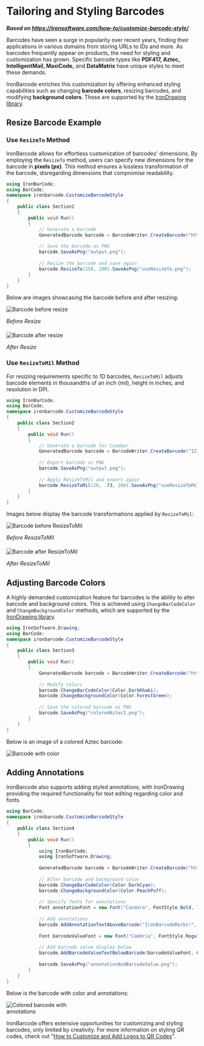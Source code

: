 # Tailoring and Styling Barcodes

***Based on <https://ironsoftware.com/how-to/customize-barcode-style/>***


Barcodes have seen a surge in popularity over recent years, finding their applications in various domains from storing URLs to IDs and more. As barcodes frequently appear on products, the need for styling and customization has grown. Specific barcode types like **PDF417, Aztec, IntelligentMail, MaxiCode,** and **DataMatrix** have unique styles to meet these demands.

IronBarcode enriches this customization by offering enhanced styling capabilities such as changing **barcode colors**, resizing barcodes, and modifying **background colors**. These are supported by the [IronDrawing library](https://ironsoftware.com/open-source/csharp/drawing/docs/).

## Resize Barcode Example

### Use `ResizeTo` Method

IronBarcode allows for effortless customization of barcodes' dimensions. By employing the `ResizeTo` method, users can specify new dimensions for the barcode in **pixels (px)**. This method ensures a lossless transformation of the barcode, disregarding dimensions that compromise readability.

```cs
using IronBarCode;
using BarCode;
namespace ironbarcode.CustomizeBarcodeStyle
{
    public class Section1
    {
        public void Run()
        {
            // Generate a barcode
            GeneratedBarcode barcode = BarcodeWriter.CreateBarcode("https://ironsoftware.com/csharp/barcode/", BarcodeEncoding.PDF417, 300, 100);
            
            // Save the barcode as PNG
            barcode.SaveAsPng("output.png");
            
            // Resize the barcode and save again
            barcode.ResizeTo(250, 100).SaveAsPng("useResizeTo.png");
        }
    }
}
```

Below are images showcasing the barcode before and after resizing:

<div class="content-img-align-center">
    <div class="center-image-wrapper">
         <img src="https://ironsoftware.com/static-assets/barcode/how-to/customize-barcode-style/im.webp" alt="Barcode before resize" class="img-responsive add-shadow">
         <p class="competitors__download-link" style="color: #181818; font-style: italic; margin-bottom: 20px;">Before Resize</p>
    </div>
</div>

<div class="content-img-align-center">
    <div class="center-image-wrapper">
         <img src="https://ironsoftware.com/static-assets/barcode/how-to/customize-barcode-style/im2.webp" alt="Barcode after resize" class="img-responsive add-shadow">
         <p class="competitors__download-link" style="color: #181818; font-style: italic; margin-bottom: 20px;">After Resize</p>
    </div>
</div>

### Use `ResizeToMil` Method

For resizing requirements specific to 1D barcodes, `ResizeToMil` adjusts barcode elements in thousandths of an inch (mil), height in inches, and resolution in DPI.

```cs
using IronBarCode;
using BarCode;
namespace ironbarcode.CustomizeBarcodeStyle
{
    public class Section2
    {
        public void Run()
        {
            // Generate a barcode for Codabar
            GeneratedBarcode barcode = BarcodeWriter.CreateBarcode("12345", BarcodeEncoding.Codabar, 250, 100);
            
            // Export barcode as PNG
            barcode.SaveAsPng("output.png");
            
            // Apply ResizeToMil and export again
            barcode.ResizeToMil(20, .73, 200).SaveAsPng("useResizeToMil.png");
        }
    }
}
```

Images below display the barcode transformations applied by `ResizeToMil`:

<div class="content-img-align-center">
    <div class="center-image-wrapper">
         <img src="https://ironsoftware.com/static-assets/barcode/how-to/customize-barcode-style/oned.webp" alt="Barcode before ResizeToMil" class="img-responsive add-shadow">
         <p class="competitors__download-link" style="color: #181818; font-style: italic; margin-bottom: 20px;">Before ResizeToMil</p>
    </div>
</div>

<div class="content-img-align-center">
    <div class="center-image-wrapper">
         <img src="https://ironsoftware.com/static-assets/barcode/how-to/customize-barcode-style/onedresizetomil.webp" alt="Barcode after ResizeToMil" class="img-responsive add-shadow">
         <p class="competitors__download-link" style="color: #181818; font-style: italic; margin-bottom: 20px;">After ResizeToMil</p>
    </div>
</div>

## Adjusting Barcode Colors

A highly demanded customization feature for barcodes is the ability to alter barcode and background colors. This is achieved using `ChangeBarCodeColor` and `ChangeBackgroundColor` methods, which are supported by the [IronDrawing library](https://ironsoftware.com/open-source/csharp/drawing/docs/).

```cs
using IronSoftware.Drawing;
using BarCode;
namespace ironbarcode.CustomizeBarcodeStyle
{
    public class Section3
    {
        public void Run()
        {
            GeneratedBarcode barcode = BarcodeWriter.CreateBarcode("https://ironsoftware.com/csharp/barcode/", BarcodeEncoding.Aztec);
            
            // Modify colors
            barcode.ChangeBarCodeColor(Color.DarkKhaki);
            barcode.ChangeBackgroundColor(Color.ForestGreen);
            
            // Save the colored barcode as PNG
            barcode.SaveAsPng("coloredAztec2.png");
        }
    }
}
```

Below is an image of a colored Aztec barcode:

<div class="content-img-align-center">
    <div class="center-image-wrapper">
         <img src="https://ironsoftware.com/static-assets/barcode/how-to/customize-barcode-style/coloredAztec2.webp" alt="Barcode with color" class="img-responsive add-shadow">
    </div>
</div>

## Adding Annotations

IronBarcode also supports adding styled annotations, with IronDrawing providing the required functionality for text editing regarding color and fonts.

```cs
using BarCode;
namespace ironbarcode.CustomizeBarcodeStyle
{
    public class Section4
    {
        public void Run()
        {
            ﻿using IronBarCode;
            using IronSoftware.Drawing;
            
            GeneratedBarcode barcode = BarcodeWriter.CreateBarcode("https://ironsoftware.com/csharp/barcode/", BarcodeEncoding.Aztec, 500, 500);
            
            // Alter barcode and background color
            barcode.ChangeBarCodeColor(Color.DarkCyan);
            barcode.ChangeBackgroundColor(Color.PeachPuff);
            
            // Specify fonts for annotations
            Font annotationFont = new Font("Candara", FontStyle.Bold, 70);
            
            // Add annotations
            barcode.AddAnnotationTextAboveBarcode("IronBarcodeRocks!", annotationFont, Color.DarkOrange);
            
            Font barcodeValueFont = new Font("Cambria", FontStyle.Regular, 70);
            
            // Add barcode value display below
            barcode.AddBarcodeValueTextBelowBarcode(barcodeValueFont, Color.SandyBrown);
            
            barcode.SaveAsPng("annotationAndBarcodeValue.png");
        }
    }
}
```

Below is the barcode with color and annotations:

<div class="content-img-align-center">
    <div class="center-image-wrapper" style="width: 40%;">
         <img src="https://ironsoftware.com/static-assets/barcode/how-to/customize-barcode-style/annotationAndBarcodeValue.webp" alt="Colored barcode with annotations" class="img-responsive add-shadow">
    </div>
</div>

IronBarcode offers extensive opportunities for customizing and styling barcodes, only limited by creativity. For more information on styling QR codes, check out "[How to Customize and Add Logos to QR Codes](https://ironsoftware.com/csharp/barcode/how-to/customize-qr-code-style/)".